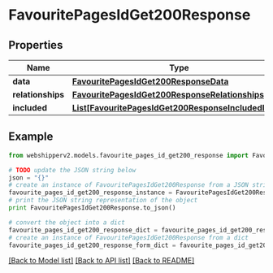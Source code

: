 # FavouritePagesIdGet200Response


## Properties
Name | Type | Description | Notes
------------ | ------------- | ------------- | -------------
**data** | [**FavouritePagesIdGet200ResponseData**](FavouritePagesIdGet200ResponseData.md) |  | [optional] 
**relationships** | [**FavouritePagesIdGet200ResponseRelationships**](FavouritePagesIdGet200ResponseRelationships.md) |  | [optional] 
**included** | [**List[FavouritePagesIdGet200ResponseIncludedInner]**](FavouritePagesIdGet200ResponseIncludedInner.md) |  | [optional] 

## Example

```python
from webshipperv2.models.favourite_pages_id_get200_response import FavouritePagesIdGet200Response

# TODO update the JSON string below
json = "{}"
# create an instance of FavouritePagesIdGet200Response from a JSON string
favourite_pages_id_get200_response_instance = FavouritePagesIdGet200Response.from_json(json)
# print the JSON string representation of the object
print FavouritePagesIdGet200Response.to_json()

# convert the object into a dict
favourite_pages_id_get200_response_dict = favourite_pages_id_get200_response_instance.to_dict()
# create an instance of FavouritePagesIdGet200Response from a dict
favourite_pages_id_get200_response_form_dict = favourite_pages_id_get200_response.from_dict(favourite_pages_id_get200_response_dict)
```
[[Back to Model list]](../README.md#documentation-for-models) [[Back to API list]](../README.md#documentation-for-api-endpoints) [[Back to README]](../README.md)


